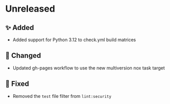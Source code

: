 # Unreleased

## ✨ Added

* Added support for Python 3.12 to check.yml build matrices

## 🔧 Changed

* Updated gh-pages workflow to use the new multiversion nox task target

## 🐞 Fixed

* Removed the `test` file filter from `lint:security`
